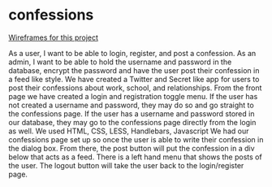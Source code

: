 # confessions

[Wireframes for this project](Confessions.pdf)

As a user, I want to be able to login, register, and post a confession.
As an admin, I want to be able to hold the username and password in the database, encrypt the password and have the user post their confession in a feed like style.
We have created a Twitter and Secret like app for users to post their confessions about work, school, and relationships.
From the front page we have created a login and registration toggle menu.
If the user has not created a username and password, they may do so and go straight to the confessions page.
If the user has a username and password stored in our database, they may go to the confessions page directly from the login as well.
We used HTML, CSS, LESS, Handlebars, Javascript
We had our confessions page set up so once the user is able to write their confession in the dialog box. From there, the post button will put the confession in a div below that acts as a feed.
There is a left hand menu that shows the posts of the user.
The logout button will take the user back to the login/register page.
